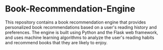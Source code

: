 # Book-Recommendation-Engine
This repository contains a book recommendation engine that provides personalized book recommendations based on a user's reading history and preferences. The engine is built using Python and the Flask web framework, and uses machine learning algorithms to analyze the user's reading habits and recommend books that they are likely to enjoy.
